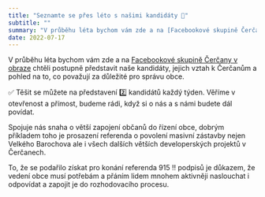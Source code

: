 ```yaml
---
title: "Seznamte se přes léto s našimi kandidáty 👥"
subtitle: ""
summary: "V průběhu léta bychom vám zde a na [Facebookové skupině Čerčany v obraze](https://www.facebook.com/groups/367013960544384) chtěli postupně představit naše kandidáty, jejich vztah k Čerčanům a pohled na to, co považují za důležité pro správu obce."
date: 2022-07-17
---
```


V průběhu léta bychom vám zde a na [Facebookové skupině Čerčany v obraze](https://www.facebook.com/groups/367013960544384) chtěli postupně představit naše kandidáty, jejich vztah k Čerčanům a pohled na to, co považují za důležité pro správu obce.

✅ Těšit se můžete na představení 2️⃣ kandidátů každý týden. Věříme v otevřenost a přímost, budeme rádi, když si o nás a s námi budete dál povídat.

Spojuje nás snaha o větší zapojení občanů do řízení obce, dobrým příkladem toho je prosazení referenda o povolení masivní zástavby nejen Velkého Barochova ale i všech dalších větších developerských projektů v Čerčanech.

To, že se podařilo získat pro konání referenda 915 ‼️ podpisů je důkazem, že vedení obce musí potřebám a přáním lidem mnohem aktivněji naslouchat i odpovídat a zapojit je do rozhodovacího procesu.